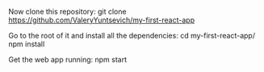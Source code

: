 Now clone this repository:
  git clone https://github.com/ValeryYuntsevich/my-first-react-app

Go to the root of it and install all the dependencies:
  cd my-first-react-app/
  npm install

Get the web app running:
  npm start